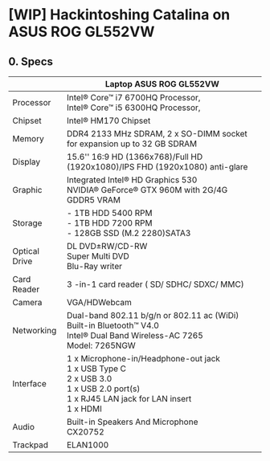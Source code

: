 # [WIP] Hackintoshing Catalina on ASUS ROG GL552VW

## 0. Specs

　 | Laptop ASUS ROG GL552VW
--- | --- | 
Processor | Intel® Core™ i7 6700HQ Processor, <br/>Intel® Core™ i5 6300HQ Processor,
Chipset | Intel® HM170 Chipset
Memory | DDR4 2133 MHz SDRAM, 2 x SO-DIMM socket for expansion up to 32 GB SDRAM
Display | 15.6'' 16:9 HD (1366x768)/Full HD (1920x1080)/IPS FHD (1920x1080) anti-glare
Graphic | Integrated Intel® HD Graphics 530 <br/> NVIDIA® GeForce® GTX 960M with 2G/4G GDDR5 VRAM
Storage | - 1TB HDD 5400 RPM <br/> - 1TB HDD 7200 RPM <br/> - 128GB SSD (M.2 2280)SATA3 <br/>
Optical Drive | DL DVD±RW/CD-RW <br/> Super Multi DVD <br/> Blu-Ray writer
Card Reader | 3 -in-1 card reader ( SD/ SDHC/ SDXC/ MMC)
Camera | VGA/HDWebcam
Networking | Dual-band 802.11 b/g/n or 802.11 ac (WiDi) <br/> Built-in Bluetooth™ V4.0 <br/> Intel® Dual Band Wireless-AC 7265 <br/> Model: 7265NGW
Interface | 1 x Microphone-in/Headphone-out jack <br/> 1 x USB Type C <br/> 2 x USB 3.0 <br/> 1 x USB 2.0 port(s) <br/> 1 x RJ45 LAN jack for LAN insert <br/> 1 x HDMI 
Audio | Built-in Speakers And Microphone <br/> CX20752
Trackpad | ELAN1000
